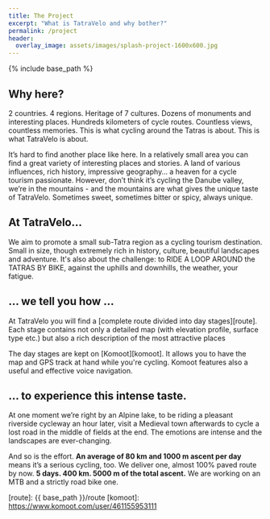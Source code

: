 ```yaml
---
title: The Project
excerpt: "What is TatraVelo and why bother?"
permalink: /project
header:
  overlay_image: assets/images/splash-project-1600x600.jpg
---
```


{% include base_path %}

## Why here?

2 countries. 4 regions. Heritage of 7 cultures. Dozens of monuments and interesting places. Hundreds kilometers of cycle routes. Countless views, countless memories. This is what cycling around the Tatras is about. This is what TatraVelo is about.

It’s hard to find another place like here. In a relatively small area you can find a great variety of interesting places and stories. A land of various influences, rich history, impressive geography… a heaven for a cycle tourism passionate. However, don’t think it’s cycling the Danube valley, we’re in the mountains - and the mountains are what gives the unique taste of TatraVelo. Sometimes sweet, sometimes bitter or spicy, always unique.

## At TatraVelo...

We aim to promote a small sub-Tatra region as a cycling tourism destination. Small in size, though extremely rich in history, culture, beautiful landscapes and adventure. It's also about the challenge: to RIDE A LOOP AROUND the TATRAS BY BIKE, against the uphills and downhills, the weather, your fatigue.


## … we tell you how ...

At TatraVelo you will find a [complete route divided into day stages][route]. Each stage contains not only a detailed map (with elevation profile, surface type etc.) but also a rich description of the most attractive places

The day stages are kept on [Komoot][komoot]. It allows you to have the map and GPS track at hand
while you're cycling. Komoot features also a useful and effective voice navigation.

## … to experience this intense taste.

At one moment we’re right by an Alpine lake, to be riding a pleasant riverside cycleway an hour later, visit a Medieval town afterwards to cycle a lost road in the middle of fields at the end. The emotions are intense and the landscapes are ever-changing.

And so is the effort. **An average of 80 km and 1000 m ascent per day** means it’s a serious cycling, too. We deliver one, almost 100% paved route by now. **5 days. 400 km. 5000 m of the total ascent.**  We are working on an MTB and a strictly road bike one.

[route]: {{ base_path }}/route
[komoot]: https://www.komoot.com/user/461155953111
